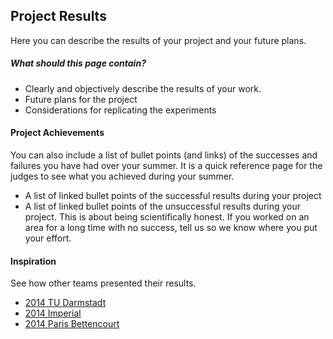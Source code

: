 <h2> Project Results</h2>

<p>Here you can describe the results of your project and your future plans. </p>

<h5>What should this page contain?</h5>
<ul>
	<li> Clearly and objectively describe the results of your work.</li>
	<li> Future plans for the project </li>
	<li> Considerations for replicating the experiments </li>
</ul>





<h4> Project Achievements </h4>

<p>You can also include a list of bullet points (and links) of the successes and failures you have had over your summer. It is a quick reference page for the judges to see what you achieved during your summer.</p>

<ul>
	<li>A list of linked bullet points of the successful results during your project</li>
	<li>A list of linked bullet points of the unsuccessful results during your project. This is about being scientifically honest. If you worked on an area for a long time with no success, tell us so we know where you put your effort.</li>
</ul>



<h4>Inspiration</h4>
<p>See how other teams presented their results.</p>
<ul>
	<li><a href="http://2014.igem.org/Team:TU_Darmstadt/Results/Pathway">2014 TU Darmstadt </a></li>
	<li><a href="http://2014.igem.org/Team:Imperial/Results">2014 Imperial </a></li>
	<li><a href="http://2014.igem.org/Team:Paris_Bettencourt/Results">2014 Paris Bettencourt </a></li>
</ul>
